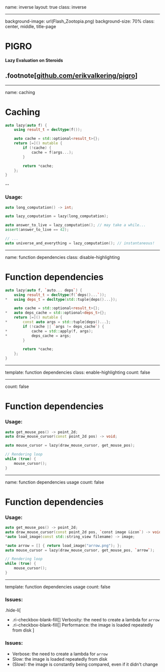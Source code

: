 name: inverse
layout: true
class: inverse

---
background-image: url(Flash_Zootopia.png)
background-size: 70%
class: center, middle, title-page

# PIGRO

#### Lazy Evaluation on Steroids

## .footnote[[github.com/erikvalkering/pigro](https://github.com/erikvalkering/pigro)]

---
name: caching

# Caching

```c++
auto lazy(auto f) {
    using result_t = decltype(f());

    auto cache = std::optional<result_t>{};
    return [=]() mutable {
        if (!cache) {
            cache = f(args...);
        }

        return *cache;
    };
}
```

--

### Usage:

```cpp
auto long_computation() -> int;

auto lazy_computation = lazy(long_computation);

auto answer_to_live = lazy_computation(); // may take a while...
assert(answer_to_live == 42);

// ...
auto universe_and_everything = lazy_computation(); // instantaneous!
```

---
name: function dependencies
class: disable-highlighting

# Function dependencies

```cpp
auto lazy(auto f, `auto... deps`) {
    using result_t = decltype(f(`deps()...`));
*   using deps_t = decltype(std::tuple{deps()...});

    auto cache = std::optional<result_t>{};
*   auto deps_cache = std::optional<deps_t>{};
    return [=]() mutable {
*       const auto args = std::tuple{deps()...};
        if (!cache || `args != deps_cache`) {
*           cache = std::apply(f, args);
*           deps_cache = args;
        }

        return *cache;
    };
}
```

---
template: function dependencies
class: enable-highlighting
count: false

---
count: false

# Function dependencies

### Usage:

```c++
auto get_mouse_pos() -> point_2d;
auto draw_mouse_cursor(const point_2d pos) -> void;

auto mouse_cursor = lazy(draw_mouse_cursor, get_mouse_pos);

// Rendering loop
while (true) {
    mouse_cursor();
}
```

---
name: function dependencies usage
count: false

# Function dependencies

### Usage:

```c++
auto get_mouse_pos() -> point_2d;
auto draw_mouse_cursor(const point_2d pos, `const image &icon`) -> void;
*auto load_image(const std::string_view filename) -> image;

*auto arrow = [] { return load_image("arrow.png"); };
auto mouse_cursor = lazy(draw_mouse_cursor, get_mouse_pos, `arrow`);

// Rendering loop
while (true) {
    mouse_cursor();
}
```

---
template: function dependencies usage
count: false

### Issues:
.hide-li[
- .ri-checkbox-blank-fill[] Verbosity: the need to create a lambda for `arrow`
- .ri-checkbox-blank-fill[] Performance: the image is loaded repeatedly from disk
]
### Issues:
- Verbose: the need to create a lambda for `arrow`
- Slow: the image is loaded repeatedly from disk
- (Slow): the image is constantly being compared, even if it didn't change
